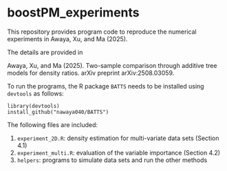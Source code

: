 # boostPM_experiments

This repository provides program code to reproduce the numerical experiments in Awaya, Xu, and Ma (2025).

The details are provided in 

Awaya, Xu, and Ma (2025). Two-sample comparison through additive tree models for density ratios. arXiv preprint arXiv:2508.03059.

To run the programs, the R package `BATTS` needs to be installed  using `devtools` as follows:

```
library(devtools)
install_github("nawaya040/BATTS")
```

The following files are included:

1. `experiment_2D.R`: density estimation for multi-variate data sets (Section 4.1)
2. `experiment_multi.R`: evaluation of the variable importance (Section 4.2)
3. `helpers`: programs to simulate data sets and run the other methods

